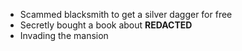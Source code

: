 - Scammed blacksmith to get a silver dagger for free
- Secretly bought a book about **REDACTED**
- Invading the mansion